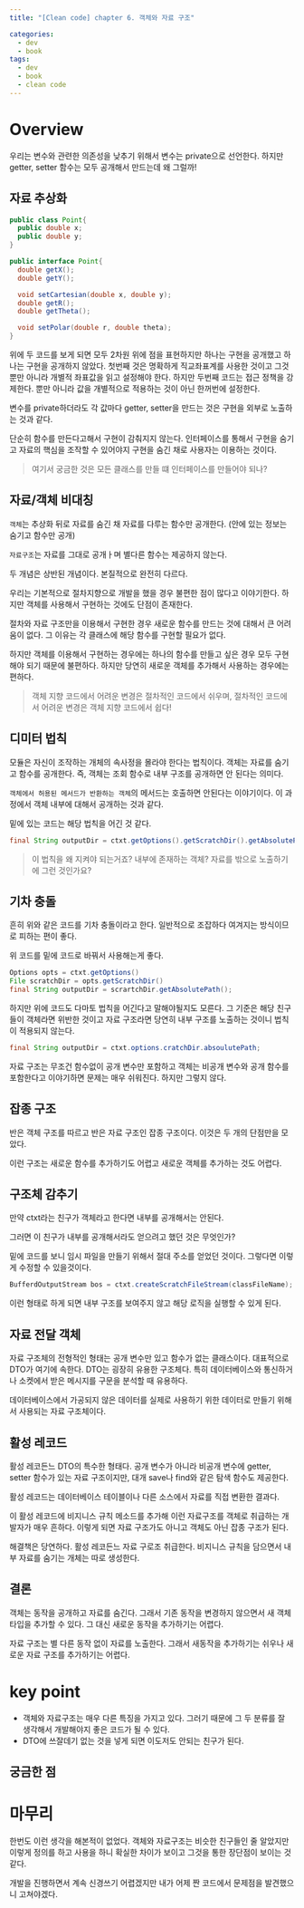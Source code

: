 ```yaml
---
title: "[Clean code] chapter 6. 객체와 자료 구조"

categories:
  - dev
  - book
tags:
  - dev
  - book
  - clean code
---
```


# Overview
우리는 변수와 관련한 의존성을 낮추기 위해서 변수는 private으로 선언한다. 하지만 getter, setter 함수는 모두 공개해서 만드는데 왜 그럴까!

## 자료 추상화
``` java
public class Point{
  public double x;
  public double y;
}
```
``` java
public interface Point{
  double getX();
  double getY();

  void setCartesian(double x, double y);
  double getR();
  double getTheta();

  void setPolar(double r, double theta);
}
```
위에 두 코드를 보게 되면 모두 2차원 위에 점을 표현하지만 하나는 구현을 공개했고 하나는 구현을 공개하지 않았다. 첫번째 것은 명확하게 직교좌표계를 사용한 것이고 그것뿐만 아니라 개별적 좌표값을 읽고 설정해야 한다. 하지만 두번째 코드는 접근 정책을 강제한다. 뿐만 아니라 값을 개별적으로 적용하는 것이 아닌 한꺼번에 설정한다.

변수를 private하더라도 각 값마다 getter, setter을 만드는 것은 구현을 외부로 노출하는 것과 같다.

단순히 함수를 만든다고해서 구현이 감춰지지 않는다. 인터페이스를 통해서 구현을 숨기고 자료의 핵심을 조작할 수 있어야지 구현을 숨긴 채로 사용자는 이용하는 것이다.

> 여기서 궁금한 것은 모든 클래스를 만들 떄 인터페이스를 만들어야 되나?

## 자료/객체 비대칭
`객체`는 추상화 뒤로 자료를 숨긴 채 자료를 다루는 함수만 공개한다. (안에 있는 정보는 숨기고 함수만 공개)

`자료구조`는 자료를 그대로 공개ㅏ며 별다른 함수는 제공하지 않는다.

두 개념은 상반된 개념이다. 본질적으로 완전히 다르다.

우리는 기본적으로 절차지향으로 개발을 했을 경우 불편한 점이 많다고 이야기한다. 하지만 객체를 사용해서 구현하는 것에도 단점이 존재한다. 

절차와 자료 구조만을 이용해서 구현한 경우 새로운 함수를 만드는 것에 대해서 큰 어려움이 없다. 그 이유는 각 클래스에 해당 함수를 구현할 필요가 없다. 

하지만 객체를 이용해서 구현하는 경우에는 하나의 함수를 만들고 싶은 경우 모두 구현해야 되기 때문에 불편하다. 하지만 당연히 새로운 객체를 추가해서 사용하는 경우에는 편하다.

> 객체 지향 코드에서 어려운 변경은 절차적인 코드에서 쉬우며, 절차적인 코드에서 어려운 변경은 객체 지향 코드에서 쉽다!

## 디미터 법칙
모듈은 자신이 조작하는 개체의 속사정을 몰라야 한다는 법칙이다. 객체는 자료를 숨기고 함수를 공개한다. 즉, 객체는 조회 함수로 내부 구조를 공개하면 안 된다는 의미다. 

`객체에서 허용된 메서드가 반환하는 객체`의 메서드는 호출하면 안된다는 이야기이다. 이 과정에서 객체 내부에 대해서 공개하는 것과 같다.

밑에 있는 코드는 해당 법칙을 어긴 것 같다.

``` java
final String outputDir = ctxt.getOptions().getScratchDir().getAbsolutePath();
```
> 이 법칙을 왜 지켜야 되는거죠? 내부에 존재하는 객체? 자료를 밖으로 노출하기에 그런 것인가요?

## 기차 충돌
흔히 위와 같은 코드를 기차 충돌이라고 한다. 일반적으로 조잡하다 여겨지는 방식이므로 피하는 편이 좋다.

위 코드를 밑에 코드로 바꿔서 사용해는게 좋다.

``` java
Options opts = ctxt.getOptions()
File scratchDir = opts.getScratchDir()
final String outputDir = scrartchDir.getAbsolutePath();
```
하지만 위에 코드도 다마토 법칙을 어긴다고 말해야될지도 모른다. 그 기준은 해당 친구들이 객체라면 위반한 것이고 자료 구조라면 당연히 내부 구조를 노출하는 것이니 법칙이 적용되지 않는다.

``` java
final String outputDir = ctxt.options.cratchDir.absoulutePath;
```
자료 구조는 무조건 함수없이 공개 변수만 포함하고 객체는 비공개 변수와 공개 함수를 포함한다고 이야기하면 문제는 매우 쉬워진다. 하지만 그렇지 않다.

## 잡종 구조
반은 객체 구조를 따르고 반은 자료 구조인 잡종 구조이다. 이것은 두 개의 단점만을 모았다. 

이런 구조는 새로운 함수를 추가하기도 어렵고 새로운 객체를 추가하는 것도 어렵다.

## 구조체 감추기
만약 ctxt라는 친구가 객체라고 한다면 내부를 공개해서는 안된다.

그러면 이 친구가 내부를 공개해서라도 얻으려고 했던 것은 무엇인가?

밑에 코드를 보니 임시 파일을 만들기 위해서 절대 주소를 얻었던 것이다. 그렇다면 이렇게 수정할 수 있을것이다.

``` java
BufferdOutputStream bos = ctxt.createScratchFileStream(classFileName);
```
이런 형태로 하게 되면 내부 구조를 보여주지 않고 해당 로직을 실행할 수 있게 된다.

## 자료 전달 객체
자료 구조체의 전형적인 형태는 공개 변수만 있고 함수가 없는 클래스이다. 대표적으로 DTO가 여기에 속한다. DTO는 굉장히 유용한 구조체다. 특히 데이터베이스와 통신하거나 소켓에서 받은 메시지를 구문을 분석할 때 유용하다.

데이터베이스에서 가공되지 않은 데이터를 실제로 사용하기 위한 데이터로 만들기 위해서 사용되는 자료 구조체이다.

## 활성 레코드
활성 레코든느 DTO의 특수한 형태다. 공개 변수가 아니라 비공개 변수에 getter, setter 함수가 있는 자료 구조이지만, 대개 save나 find와 같은 탐색 함수도 제공한다.

활성 레코드는 데이터베이스 테이블이나 다른 소스에서 자료를 직접 변환한 결과다.

이 활성 레코드에 비지니스 규칙 메소드를 추가해 이런 자료구조를 객체로 취급하는 개발자가 매우 흔하다. 이렇게 되면 자료 구조가도 아니고 객체도 아닌 잡종 구조가 된다.

해결책은 당연하다. 활성 레코든느 자료 구로조 취급한다. 비지니스 규칙을 담으면서 내부 자료를 숨기는 개체는 따로 생성한다.

## 결론
객체는 동작을 공개하고 자료를 숨긴다. 그래서 기존 동작을 변경하지 않으면서 새 객체 타입을 추가할 수 있다. 그 대신 새로운 동작을 추가하기는 어렵다.

자료 구조는 별 다른 동작 없이 자료를 노출한다. 그래서 새동작을 추가하기는 쉬우나 새로운 자료 구조를 추가하기는 어렵다.


# key point
- 객체와 자료구조는 매우 다른 특징을 가지고 있다. 그러기 때문에 그 두 분류를 잘 생각해서 개발해야지 좋은 코드가 될 수 있다.
- DTO에 쓰잘데기 없는 것을 넣게 되면 이도저도 안되는 친구가 된다.

## 궁금한 점


# 마무리
한번도 이런 생각을 해본적이 없었다. 객체와 자료구조는 비슷한 친구들인 줄 알았지만 이렇게 정의를 하고 사용을 하니 확실한 차이가 보이고 그것을 통한 장단점이 보이는 것 같다.

개발을 진행하면서 계속 신경쓰기 어렵겠지만 내가 어제 짠 코드에서 문제점을 발견했으니 고쳐야겠다.
